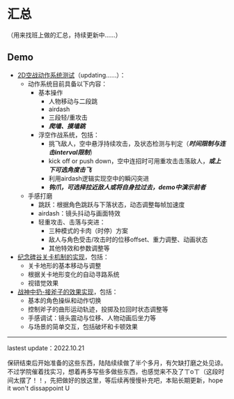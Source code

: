 # 汇总

（用来找班上做的汇总，持续更新中……）

## Demo
- [2D空战动作系统测试](https://github.com/desperate-sashimi/simple-action-game-2Dversion)（updating……）：
  - 动作系统目前具备以下内容：
    - 基本操作
      - 人物移动与二段跳
      - airdash
      - 三段轻/重攻击
      - ***爬墙、摸墙跳***
    - 浮空作战系统，包括：
      - 挑飞敌人，空中悬浮持续攻击，及状态检测与判定（***时间限制与连击interval限制***）
      - kick off or push down，空中连招时可用重攻击击落敌人，***或上下可选角度击飞***
      - 利用airdash逻辑实现空中的瞬闪突进
      - ***钩爪，可选择拉近敌人或将自身拉过去，demo中演示前者***
  - 手感打磨
    - 跳跃：根据角色跳跃与下落状态，动态调整每帧加速度
    - airdash：镜头抖动与画面特效
    - 轻重攻击、击落与突进：
      - 三种模式的卡肉（时停）方案
      - 敌人与角色受击/攻击时的位移offset、重力调整、动画状态
      - 其他特效和参数调整等
- [纪念碑谷关卡机制的实现](https://github.com/desperate-sashimi/MonumentValley-Test)，包括：
  - 关卡地形的基本移动与调整
  - 根据关卡地形变化的自动寻路系统
  - 视错觉效果
- [战神中扔-接斧子的效果实现](https://github.com/desperate-sashimi/GodofWar-AxeThrow)，包括：
  - 基本的角色操纵和动作切换
  - 控制斧子的曲形运动轨迹，投掷及拉回时状态调整等
  - 手感调试：镜头震动与位移、人物动画后坐力等
  - 与场景的简单交互，包括破坏和卡顿效果



---
lastest update：2022.10.21

保研结束后开始准备的这些东西，陆陆续续做了半个多月，有欠缺打磨之处见谅。
不过学院催着找实习，想着再多写些多做些东西，也感觉来不及了ㄒoㄒ（这段时间太摆了！！，先把做好的放这里，等后续再慢慢补充吧，本贴长期更新，hope it won't dissappoint U
